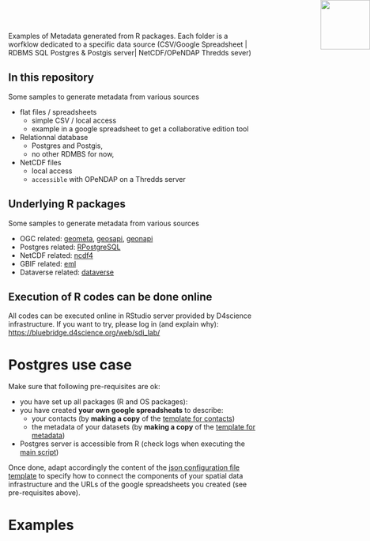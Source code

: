 Examples of Metadata generated from R packages. Each folder is a worfklow dedicated to a specific data source (CSV/Google Spreadsheet | RDBMS SQL Postgres & Postgis server| NetCDF/OPeNDAP Thredds sever)

##  In this repository

Some samples to generate metadata from various sources
- flat files / spreadsheets
  - simple CSV / local access
  - example in a google spreadsheet to get a collaborative edition tool
- Relationnal database
  - Postgres and Postgis,
  - no other RDMBS for now,
- NetCDF files
  - local access
  - `accessible` with OPeNDAP on a Thredds server

##  Underlying R packages

Some samples to generate metadata from various sources
- OGC related: [geometa](https://github.com/eblondel/geometa), [geosapi](https://github.com/eblondel/geosapi), [geonapi](https://github.com/eblondel/geonapi) 
- Postgres related: [RPostgreSQL](RPostgreSQL)
- NetCDF related: [ncdf4](ncdf4)
- GBIF related: [eml](eml)
- Dataverse related: [dataverse]()

##  Execution of R codes can be done online

All codes can be executed online in RStudio server provided by D4science infrastructure. If you want to try, please log in (and explain why): https://bluebridge.d4science.org/web/sdi_lab/ 


#  Postgres use case

Make sure that following pre-requisites are ok:
- you have set up all packages (R and OS packages):
- you have created **your own google spreadsheats** to describe:
  - your contacts (by **making a copy** of the [template for contacts](https://docs.google.com/spreadsheets/d/1dzxposSSN5nZ0NCdmomxa7KTLHWc4gR3geAoSq1Hku8/edit?usp=sharing))
  - the metadata of your datasets (by **making a copy** of the [template for metadata](https://docs.google.com/spreadsheets/d/1s8ntQAzgGagixZ-o9TMe6_8I4N0uARJz22Nbw7TLhWU/edit?usp=sharing))
- Postgres server is accessible from R (check logs when executing the [main script](https://github.com/juldebar/R_Metadata/blob/master/metadata_workflow_Postgres_Postgis/workflow_main_Postgres.R))



Once done, adapt accordingly the content of the [json configuration file template](https://github.com/juldebar/R_Metadata/blob/master/metadata_workflow_Postgres_Postgis/workflow_configuration_Postgres_template.json) to specify how to connect the components of your spatial data infrastructure and the URLs of the google spreadsheets you created (see pre-requisites above).


#  Examples

```{r setup, include=FALSE}

```



<img style="position: absolute; top: 0; right: 0; border: 0;" src="http://mdst-macroes.ird.fr/tmp/logo_IRD.svg" width="100">
